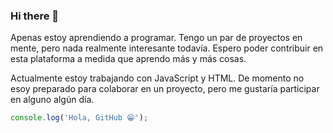 ### Hi there 👋

<!--
**RicMonster1/RicMonster1** is a ✨ _special_ ✨ repository because its `README.md` (this file) appears on your GitHub profile.

Here are some ideas to get you started:

- 🔭 I’m currently working on ...
- 🌱 I’m currently learning ...
- 👯 I’m looking to collaborate on ...
- 🤔 I’m looking for help with ...
- 💬 Ask me about ...
- 📫 How to reach me: ...
- 😄 Pronouns: ...
- ⚡ Fun fact: ...
-->
Apenas estoy aprendiendo a programar. Tengo un par de proyectos en mente, pero nada realmente interesante todavía. Espero poder contribuir en esta plataforma a medida que aprendo más y más cosas.

Actualmente estoy trabajando con JavaScript y HTML. De momento no esoy preparado para colaborar en un proyecto, pero me gustaría participar en alguno algún día.

```js
console.log('Hola, GitHub 😁');
```
